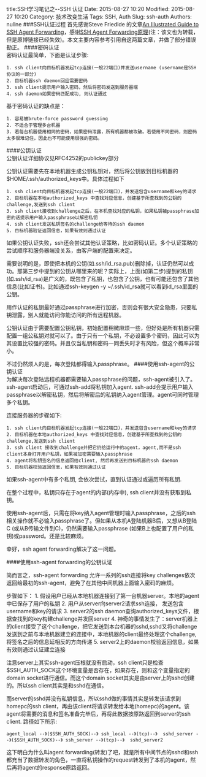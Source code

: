 title:SSH学习笔记之--SSH 认证 
Date: 2015-08-27 10:20
Modified: 2015-08-27 10:20
Category: 技术改变生活 
Tags: SSH, Auth 
Slug: ssh-auth 
Authors: nullne 
###SSH认证过程
首先感谢Steve Friedlde 的文章[An Illustrated Guide to SSH Agent Forwarding](http://www.unixwiz.net/techtips/ssh-agent-forwarding.html)，感谢[SSH Agent Forwarding原理](http://blog.csdn.net/sdcxyz/article/details/41487897)(注：该文也为转载，但是原博链接已经失效)。本文主要内容参考引用自这两篇文章，并做了部分错误勘正。
####密码认证  
密码认证最简单，下面是认证步骤:  
    
    1. ssh client向目标机器发起tcp连接(一般22端口)并发送username (username是SSH协议的一部分)
    2. 目标机器ssh daemon回应需要密码
    3. ssh client提示用户输入密码，然后将密码发送到服务器端
    4. ssh daemon如果密码匹配成功, 则认证通过 
     
基于密码认证的缺点是：

    1. 容易被brute-force password guessing
    2. 不适合于管理多台机器
    3. 若每台机器使用相同的密码，如果密码泄露，所有机器都被攻破。若使用不同密码，则密码太多很难记住，因此也不可能使用很强的密码。
    
####公钥认证  
公钥认证详细协议见RFC4252的publickey部分  
 	
公钥认证需要先在本地机器生成公钥私钥对，然后将公钥放到目标机器的$HOME/.ssh/authorized_keys中。具体过程如下
 		
 	1. ssh client向目标机器发起tcp连接(一般22端口)，并发送包含username和key的请求
 	2. 目标机器在本地authorized_keys 中查找对应信息，创建基于所查找到的公钥的challenge,发送到ssh client
 	3. ssh client接收到challenge之后，在本机查找对应的私钥，如果私钥被passphrase加密的话提示用户输入passphrase以解密私钥
 	4. ssh client发送私钥签名的challenge给等待的ssh daemon
 	5. 目标机器验证返回信息，如果有效则通过认证
 	
 如果公钥认证失败，ssh还会尝试其他认证策略，比如密码认证。多个认证策略的尝试顺序和服务器端没关系，由客户端的配置来决定。  
 	
 需要说明的是，即使把本机的公钥(如.ssh/id_rsa.pub)删除掉，认证仍然可以成功。那第三步中提到的公钥从哪里来的呢？实际上，上面(如第二步)提到的私钥(如.ssh/id_rsa)是广义的，既包含了私钥，也包含了公钥，也有可能还包含了其他信息(比如证书)。比如通过ssh-keygen -y ~/.ssh/id_rsa就可以看到id_rsa里面的公钥。  
 	
 用作认证的私钥最好通过passphrase进行加密，否则会有很大安全隐患，只要私钥泄露，别人就能访问你能访问的所有远程机器。
	
公钥认证由于需要配置公钥私钥，初始配置稍微麻烦一些，但好处是所有机器只需配置一组公私钥对就可以了。由于只有一个私钥，不必设置多个密码，因此可以为其设置比较强的密码。并且仅当私钥和密码一同丢失时才有风险，但这个概率非常小。

不过仍然烦人的是，每次登陆都得输入passphrase。
####使用ssh-agent的公钥认证    
为解决每次登陆远程机器都需要输入passphrase的问题，ssh-agent被引入了。ssh-agent启动后，可通过ssh-add将私钥加入agent. ssh-add会提示用户输入passphrase以解密私钥，然后将解密后的私钥纳入agent管理。agent可同时管理多个私钥。  
    
连接服务器的步骤如下:

    1. ssh client向目标机器发起tcp连接(一般22端口)，并发送包含username和key的请求
    2. 目标机器在本地authorized_keys 中查找对应信息，创建基于所查找到的公钥的challenge,发送到ssh client
    3. ssh client 接收到challenge并把它扔给运行中的agent，agent,而不是ssh client本身打开用户私钥，如果被加密需要输入passphrase
    4. agent将私钥签名的信息返回给client, 然后再发送到目标机器的ssh daemon
    5. 目标机器校验返回信息，如果有效则通过认证

如果ssh-agent中有多个私钥, 会依次尝试，直到认证通过或遍历所有私钥.  

在整个过程中，私钥只存在于agent的内部(内存中), ssh client并没有获取到私钥。  

使用ssh-agent后，只需在将key纳入agent管理时输入passphrase，之后的ssh相关操作就不必输入passphrase了。但如果从本机A登陆机器B后，又想从B登陆C (或从B传输文件到C)，仍然需要输入passphrase (如果B上也配置了用户的私钥)或password。还是比较麻烦。  

幸好，ssh agent forwarding解决了这一问题。  

####使用ssh-agent forwarding的公钥认证  
	
简而言之，ssh-agent forwarding 允许一系列的ssh连接将key challenges依次返回给最初的ssh-agent，避免了在其他中间机器上面输入密码的麻烦。  
	
步骤如下：
	1. 假设用户已经从本地机器连接到了第一台机器server。本地的agent中已保存了用户的私钥
	2. 用户从server向server2请求ssh连接， 发送包含username和key的请求
	3. server2的ssh daemon查询authorized_keys文件，根据查找到的key构建challenge并发回server
	4. 神奇的事情发生了：server机器上的client接受了这个challenge，把它发送到本台机器的sshd,sshd又将challenge发送到之前与本地机器建立的连接中，本地机器的client最终处理这个challenge,将签名之后的信息延相反的方向传递
	5. server2上的daemon校验返回信息，如果有效则通过认证建立连接  
	
注意server上其实ssh-agent压根就没有启动，ssh client只是检查$SSH_AUTH_SOCK这个环境变量是否存在，如果存在，则和这个变量指定的domain socket进行通信。而这个domain socket其实是由server上的sshd创建的。所以ssh client其实是和sshd在通信。  
	
而server的sshd并没有私钥信息，所以sshd做的事情其实是转发该请求到homepc的ssh client，再由该client将请求转发给本地(homepc)的agent。该agent将需要的消息和签名准备完毕后，再将此数据按原路返回到server的ssh client. 路径如下所示:
	  
	agent_local --》($SSH_AUTH_SOCK)--》 ssh_local --》(tcp)--》  sshd_server --》($SSH_AUTH_SOCK)--》 ssh_server --》(tcp)--》  sshd_server2
		  
这下明白为什么叫agent forwarding(转发)了吧，就是所有中间节点的sshd和ssh都充当了数据转发的角色，一直将私钥操作的request转发到了本机的agent，然后再将agent的response原路返回。  

